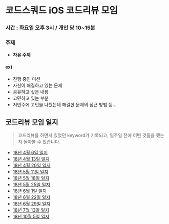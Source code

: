# 코드스쿼드 iOS 코드리뷰 모임

### 시간 : 화요일 오후 3시 / 개인 당 10~15분
### 주제
- __자유 주제__

#### ex)
- 진행 중인 미션
- 자신이 해결하고 있는 문제 
- 공유하고 싶은 내용
- 고민하고 있는 부분 
- 저번주에 고민을 나눴는데 해결한 문제의 접근 방법 등...



## 코드리뷰 모임 일지

> 코드리뷰를 하면서 있었던 keyword가 기록되고, 일주일 전에 어떤 것들을 했는지 돌아볼 수 있습니다.

* [18년 4월 6일 일지](ReviewDiary/180406_diary.md)
* [18년 4월 13일 일지](ReviewDiary/180413_diary.md)
* [18년 4월 20일 일지](ReviewDiary/180420_diary.md)
* [18년 5월 11일 일지](ReviewDiary/180511_diary.md)
* [18년 5월 18일 일지](ReviewDiary/180518_diary.md)
* [18년 5월 25일 일지](ReviewDiary/180528_diary.md)
* [18년 6월 1일 일지](ReviewDiary/180601_diary.md)
* [18년 6월 22일 일지](ReviewDiary/180622_diary.md)
* [18년 6월 29일 일지](ReviewDiary/180629_diary.md)
* [18년 7월 13일 일지](ReviewDiary/180713_diary.md)
* [18년 10월 5일 일지](ReviewDiary/181005_diary.md.md)

